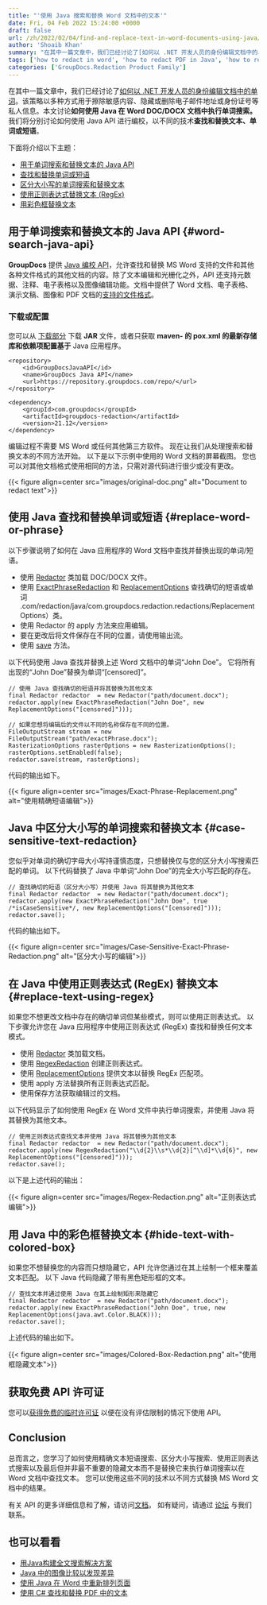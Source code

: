 ```yaml
---
title: "'使用 Java 搜索和替换 Word 文档中的文本'"
date: Fri, 04 Feb 2022 15:24:00 +0000
draft: false
url: /zh/2022/02/04/find-and-replace-text-in-word-documents-using-java/
author: 'Shoaib Khan'
summary: "在其中一篇文章中，我们已经讨论了[如何以 .NET 开发人员的身份编辑文档中的单词](https://blog.groupdocs.com/2021/08/04/find-and-replace-text-in-documents-using-csharp/)。该策略以多种方式用于擦除敏感内容、隐藏或删除电子邮件地址或身份证号等私人信息。本文讨论**如何使用 Java 在 Word DOC/DOCX 文档中执行单词搜索。** 我们将分别讨论如何使用 Java API 进行编校，以不同的技术**查找和替换文本、单词或短语**。"
tags: ['how to redact in word', 'how to redact PDF in Java', 'how to redact Word in Java', 'Java Redaction API', 'Redact in Java']
categories: ['GroupDocs.Redaction Product Family']
---
```


在其中一篇文章中，我们已经讨论了[如何以 .NET 开发人员的身份编辑文档中的单词](https://blog.groupdocs.com/2021/08/04/find-and-replace-text-in-documents-using-csharp/)。该策略以多种方式用于擦除敏感内容、隐藏或删除电子邮件地址或身份证号等私人信息。本文讨论**如何使用 Java 在 Word DOC/DOCX 文档中执行单词搜索。** 我们将分别讨论如何使用 Java API 进行编校，以不同的技术**查找和替换文本、单词或短语**。

下面将介绍以下主题：

* [用于单词搜索和替换文本的 Java API](#word-search-java-api)
* [查找和替换单词或短语](#replace-word-or-phrase)
* [区分大小写的单词搜索和替换文本](#case-sensitive-text-redaction)
* [使用正则表达式替换文本 (RegEx)](#replace-text-using-regex)
* [用彩色框替换文本](#hide-text-with-colored-box)

## 用于单词搜索和替换文本的 Java API {#word-search-java-api}

**GroupDocs** 提供 [Java 编校 API](https://products.groupdocs.com/redaction/java/)，允许查找和替换 MS Word 支持的文件和其他各种文件格式的其他文档的内容。除了文本编辑和光栅化之外，API 还支持元数据、注释、电子表格以及图像编辑功能。文档中提供了 Word 文档、电子表格、演示文稿、图像和 PDF 文档的[支持的文件格式](https://docs.groupdocs.com/redaction/java/supported-document-formats/)。

### 下载或配置

您可以从 [下载部分](https://downloads.groupdocs.com/redaction) 下载 **JAR** 文件，或者只获取 **maven- 的 pox.xml 的最新存储库和依赖项配置基于** Java 应用程序。

```
<repository>
	<id>GroupDocsJavaAPI</id>
	<name>GroupDocs Java API</name>
	<url>https://repository.groupdocs.com/repo/</url>
</repository>

<dependency>
	<groupId>com.groupdocs</groupId>
	<artifactId>groupdocs-redaction</artifactId>
	<version>21.12</version>
</dependency>
```

编辑过程不需要 MS Word 或任何其他第三方软件。 现在让我们从处理搜索和替换文本的不同方法开始。 以下是以下示例中使用的 Word 文档的屏幕截图。 您也可以对其他文档格式使用相同的方法，只需对源代码进行很少或没有更改。

{{< figure align=center src="images/original-doc.png" alt="Document to redact text">}}

## 使用 Java 查找和替换单词或短语 {#replace-word-or-phrase}

以下步骤说明了如何在 Java 应用程序的 Word 文档中查找并替换出现的单词/短语。

* 使用 [Redactor](https://apireference.groupdocs.com/redaction/java/com.groupdocs.redaction/Redactor) 类加载 DOC/DOCX 文件。
* 使用 [ExactPhraseRedaction](https://apireference.groupdocs.com/redaction/java/com.groupdocs.redaction.redactions/ExactPhraseRedaction) 和 [ReplacementOptions](https://apireference.groupdocs) 查找确切的短语或单词 .com/redaction/java/com.groupdocs.redaction.redactions/ReplacementOptions）类。
* 使用 Redactor 的 apply 方法来应用编辑。
* 要在更改后将文件保存在不同的位置，请使用输出流。
* 使用 [save](https://apireference.groupdocs.com/redaction/java/com.groupdocs.redaction/Redactor#save(java.io.OutputStream,%20com.groupdocs.redaction.options.RasterizationOptions)) 方法。

以下代码使用 Java 查找并替换上述 Word 文档中的单词“John Doe”。 它将所有出现的“John Doe”替换为单词“[censored]”。

```
// 使用 Java 查找确切的短语并将其替换为其他文本
final Redactor redactor  = new Redactor("path/document.docx");
redactor.apply(new ExactPhraseRedaction("John Doe", new ReplacementOptions("[censored]")));

// 如果您想将编辑后的文件以不同的名称保存在不同的位置。
FileOutputStream stream = new FileOutputStream("path/exactPhrase.docx");
RasterizationOptions rasterOptions = new RasterizationOptions();
rasterOptions.setEnabled(false);
redactor.save(stream, rasterOptions);
```

代码的输出如下。

{{< figure align=center src="images/Exact-Phrase-Replacement.png" alt="使用精确短语编辑">}}


## Java 中区分大小写的单词搜索和替换文本 {#case-sensitive-text-redaction}

您似乎对单词的确切字母大小写持谨慎态度，只想替换仅与您的区分大小写搜索匹配的单词。 以下代码替换了 Java 中单词“John Doe”的完全大小写匹配的存在。

```
// 查找确切的短语（区分大小写）并使用 Java 将其替换为其他文本
final Redactor redactor  = new Redactor("path/document.docx");
redactor.apply(new ExactPhraseRedaction("John Doe", true /*isCaseSensitive*/, new ReplacementOptions("[censored]")));
redactor.save();
```

代码的输出如下。

{{< figure align=center src="images/Case-Sensitive-Exact-Phrase-Redaction.png" alt="区分大小写的编辑">}}


## 在 Java 中使用正则表达式 (RegEx) 替换文本 {#replace-text-using-regex}

如果您不想更改文档中存在的确切单词但某些模式，则可以使用正则表达式。 以下步骤允许您在 Java 应用程序中使用正则表达式 (RegEx) 查找和替换任何文本模式。

* 使用 [Redactor](https://apireference.groupdocs.com/redaction/java/com.groupdocs.redaction/Redactor) 类加载文档。
* 使用 [RegexRedaction](https://apireference.groupdocs.com/redaction/java/com.groupdocs.redaction.redactions/RegexRedaction) 创建正则表达式。
* 使用 [ReplacementOptions](https://apireference.groupdocs.com/redaction/java/com.groupdocs.redaction.redactions/ReplacementOptions) 提供文本以替换 RegEx 匹配项。
* 使用 apply 方法替换所有正则表达式匹配。
* 使用保存方法获取编辑过的文档。

以下代码显示了如何使用 RegEx 在 Word 文件中执行单词搜索，并使用 Java 将其替换为其他文本。

```
// 使用正则表达式查找文本并使用 Java 将其替换为其他文本
final Redactor redactor  = new Redactor("path/document.docx");
redactor.apply(new RegexRedaction("\\d{2}\\s*\\d{2}[^\\d]*\\d{6}", new ReplacementOptions("[censored]")));
redactor.save();
```

以下是上述代码的输出：

{{< figure align=center src="images/Regex-Redaction.png" alt="正则表达式编辑">}}


## 用 Java 中的彩色框替换文本 {#hide-text-with-colored-box}

如果您不想替换您的内容而只想隐藏它，API 允许您通过在其上绘制一个框来覆盖文本匹配。 以下 Java 代码隐藏了带有黑色矩形框的文本。

```
// 查找文本并通过使用 Java 在其上绘制矩形来隐藏它
final Redactor redactor  = new Redactor("path/document.docx");
redactor.apply(new ExactPhraseRedaction("John Doe", true, new ReplacementOptions(java.awt.Color.BLACK)));
redactor.save();
```

上述代码的输出如下。

{{< figure align=center src="images/Colored-Box-Redaction.png" alt="使用框隐藏文本">}}

## 获取免费 API 许可证

您可以[获得免费的临时许可证](https://purchase.groupdocs.com/temporary-license) 以便在没有评估限制的情况下使用 API。

## Conclusion

总而言之，您学习了如何使用精确文本短语搜索、区分大小写搜索、使用正则表达式搜索以及最后但并非最不重要的隐藏文本而不是替换它来执行单词搜索以在 Word 文档中查找文本。 您可以使用这些不同的技术以不同方式替换 MS Word 文档中的结果。

有关 API 的更多详细信息和了解，请访问[文档](https://docs.groupdocs.com/redaction)。 如有疑问，请通过 [论坛](https://forum.groupdocs.com/) 与我们联系。

## 也可以看看

* [用Java构建全文搜索解决方案](https://blog.groupdocs.com/2021/08/07/build-full-text-search-solution-in-java/)
* [Java 中的图像比较以发现差异](https://blog.groupdocs.com/2021/06/16/compare-images-in-java/)
* [使用 Java 在 Word 中重新排列页面](https://blog.groupdocs.com/2022/03/01/move-word-pages-using-java/)
* [使用 C# 查找和替换 PDF 中的文本](https://blog.groupdocs.com/2022/02/19/find-and-replace-text-in-pdf-using-csharp/)